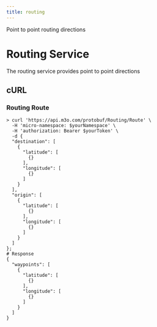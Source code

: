 ```yaml
---
title: routing
---
```

Point to point routing directions

# Routing Service

The routing service provides point to point directions

## cURL


### Routing Route
<!-- We use the request body description here as endpoint descriptions are not
being lifted correctly from the proto by the openapi spec generator -->

```shell
> curl 'https://api.m3o.com/protobuf/Routing/Route' \
  -H 'micro-namespace: $yourNamespace' \
  -H 'authorization: Bearer $yourToken' \
  -d {
  "destination": [
    {
      "latitude": [
        {}
      ],
      "longitude": [
        {}
      ]
    }
  ],
  "origin": [
    {
      "latitude": [
        {}
      ],
      "longitude": [
        {}
      ]
    }
  ]
};
# Response
{
  "waypoints": [
    {
      "latitude": [
        {}
      ],
      "longitude": [
        {}
      ]
    }
  ]
}
```


